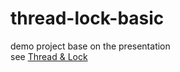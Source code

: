 thread-lock-basic
==


demo project base on the presentation  
see [Thread & Lock](https://docs.google.com/presentation/d/12LkmYjahnpyPlBEvcav6ilVCnrHnlE3x5cBK7BOk9jU/edit?usp=sharing)